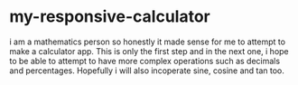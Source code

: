 # my-responsive-calculator
i am a mathematics person so honestly it made sense for me to attempt to make a calculator app. 
This is only the first step and in the next one, i hope to be able to attempt to have more complex operations such as decimals and percentages. 
Hopefully i will also incoperate sine, cosine and tan too. 
